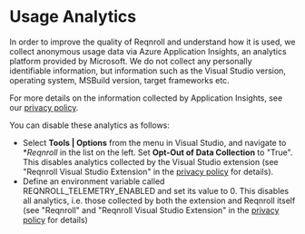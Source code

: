 # Usage Analytics

In order to improve the quality of Reqnroll and understand how it is used, we collect anonymous usage data via Azure Application Insights, an analytics platform provided by Microsoft. We do not collect any personally identifiable information, but information such as the Visual Studio version, operating system, MSBuild version, target frameworks etc.

For more details on the information collected by Application Insights, see our [privacy policy](https://reqnroll.net/privacy-policy/).  

You can disable these analytics as follows:

* Select **Tools | Options** from the menu in Visual Studio, and navigate to **Reqnroll* in the list on the left. Set **Opt-Out of Data Collection** to "True".
  This disables analytics collected by the Visual Studio extension (see "Reqnroll Visual Studio Extension" in the [privacy policy](https://reqnroll.net/privacy-policy/) for details).
* Define an environment variable called REQNROLL_TELEMETRY_ENABLED and set its value to 0.
  This disables all analytics, i.e. those collected by both the extension and Reqnroll itself (see "Reqnroll" and "Reqnroll Visual Studio Extension" in the [privacy policy](https://reqnroll.net/privacy-policy/) for details)

